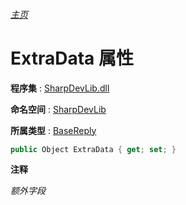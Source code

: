###### [主页](./Index.md "主页")

# ExtraData 属性

**程序集** : [SharpDevLib.dll](./SharpDevLib.assembly.md "SharpDevLib.dll")

**命名空间** : [SharpDevLib](./SharpDevLib.namespace.md "SharpDevLib")

**所属类型** : [BaseReply](./SharpDevLib.BaseReply.md "BaseReply")

``` csharp
public Object ExtraData { get; set; }
```

**注释**

*额外字段*



